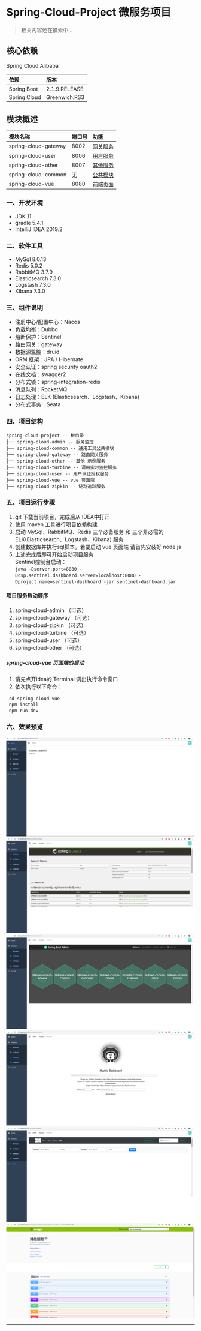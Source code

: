 # Spring-Cloud-Project 微服务项目


> 相关内容还在摸索中...

## 核心依赖

Spring Cloud Alibaba

| 依赖 | 版本 |
|:--|:--|
| Spring Boot | 2.1.9.RELEASE |
| Spring Cloud | Greenwich.RS3 |

## 模块概述

| 模块名称 | 端口号 | 功能 |
|:--|:--|:--|
| spring-cloud-gateway | 8002 | [网关服务](./spring-cloud-gateway/README.md) |
| spring-cloud-user | 8006 | [用户服务](./spring-cloud-user/README.md) |
| spring-cloud-other | 8007 | [其他服务](./spring-cloud-other/README.md) |
| spring-cloud-common | 无 | [公共模块](./spring-cloud-common/README.md) |
| spring-cloud-vue | 8080 | [前端页面](./spring-cloud-vue/README.md) |

### 一、开发环境
* JDK 11  
* gradle 5.4.1  
* IntelliJ IDEA 2019.2  
### 二、软件工具  
* MySql 8.0.13  
* Redis 5.0.2
* RabbitMQ 3.7.9  
* Elasticsearch 7.3.0
* Logstash 7.3.0
* Kibana 7.3.0  
### 三、组件说明  
* 注册中心/配置中心：Nacos
* 负载均衡：Dubbo
* 熔断保护：Sentinel
* 路由网关：gateway
* 数据源监控：druid
* ORM 框架：JPA / Hibernate
* 安全认证：spring security oauth2
* 在线文档：swagger2
* 分布式锁：spring-integration-redis
* 消息队列：RocketMQ
* 日志处理：ELK (Elasticsearch、Logstash、Kibana)
* 分布式事务：Seata 
### 四、项目结构  
```
spring-cloud-project -- 根目录
├── spring-cloud-admin -- 服务监控
├── spring-cloud-common -- 通用工具公共模块
├── spring-cloud-gateway -- 路由网关服务
├── spring-cloud-other -- 其他 示例服务
├── spring-cloud-turbine -- 调用实时监控服务
├── spring-cloud-user -- 用户认证授权服务
├── spring-cloud-vue -- vue 页面端
├── spring-cloud-zipkin -- 链路追踪服务
```
### 五、项目运行步骤  
1. git 下载当前项目，完成后从 IDEA中打开
2. 使用 maven 工具进行项目依赖构建
3. 启动 MySql、RabbitMQ、Redis 三个必备服务 和 三个非必需的 ELK(Elasticsearch、Logstash、Kibana) 服务
4. 创建数据库并执行sql脚本。若要启动 vue 页面端 请首先安装好 node.js
5. 上述完成后即可开始启动项目服务  
Sentinel控制台启动：  
``java -Dserver.port=8080 -Dcsp.sentinel.dashboard.server=localhost:8080 -Dproject.name=sentinel-dashboard -jar sentinel-dashboard.jar``
#### 项目服务启动顺序  
1. spring-cloud-admin （可选）
2. spring-cloud-gateway （可选）
3. spring-cloud-zipkin （可选）
4. spring-cloud-turbine （可选）
5. spring-cloud-user （可选）
6. spring-cloud-other （可选）  
##### spring-cloud-vue 页面端的启动  
1. 请先点开idea的 Terminal 调出执行命令窗口
2. 依次执行以下命令：  
``` 
 cd spring-cloud-vue  
 npm install
 npm run dev
```
### 六、效果预览
![首页](/images/index.png)  
![注册中心](/images/eureka.png)  
![监控中心](/images/admin.png)  
![熔断监控](/images/turbine.png)  
![链路追踪](/images/zipkin.png)  
![API文档](/images/swagger.png)
***
